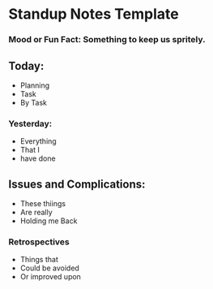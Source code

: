 # Standup Notes Template
### Mood or Fun Fact: Something to keep us spritely.
## Today:
* Planning
* Task
* By Task

### Yesterday:
* Everything 
* That I
* have done

## Issues and Complications:
* These thiings
* Are really
* Holding me Back

### Retrospectives
* Things that 
* Could be avoided
* Or improved upon
